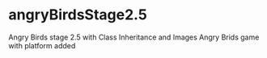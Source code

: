 # angryBirdsStage2.5
Angry Birds stage 2.5 with Class Inheritance and Images
Angry Brids game with platform added